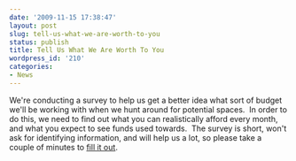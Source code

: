 ```yaml
---
date: '2009-11-15 17:38:47'
layout: post
slug: tell-us-what-we-are-worth-to-you
status: publish
title: Tell Us What We Are Worth To You
wordpress_id: '210'
categories:
- News
---
```


We're conducting a survey to help us get a better idea what sort of budget we'll be working with when we hunt around for potential spaces.  In order to do this, we need to find out what you can realistically afford every month, and what you expect to see funds used towards.  The survey is short, won't ask for identifying information, and will help us a lot, so please take a couple of minutes to [fill it out](https://spreadsheets.google.com/viewform?formkey=dDJfVXVnblVOcWxKNU1GTUsyVDFLUnc6MA).

